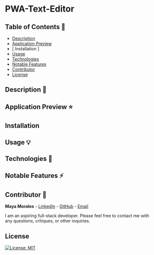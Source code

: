 # PWA-Text-Editor

## Table of Contents 📖

* [ Description ](#description-📝)
* [ Application Preview ](#application-preview-⭐)
* [ Installation ]
* [ Usage ](#usage-💡)
* [ Technologies ](#technologies-🔧)
* [ Notable Features ](#notable-features-⚡️)
* [ Contributor ](#contributor-🙌) 
* [ License ](#license)

## Description 📝

## Application Preview ⭐

## Installation

## Usage 💡

## Technologies 🔧

## Notable Features ⚡️

## Contributor 🙌

**Maya Morales** - [LinkedIn](https://www.linkedin.com/in/maya-morales-1191351bb/) - [GitHub](https://github.com/mayaimorales) - [Email](mayainomorales@gmail.com)

I am an aspiring full-stack developer. Please feel free to contact me with any questions, critiques, or other inquiries.

## License
[![License: MIT](https://img.shields.io/badge/License-MIT-yellow.svg)](https://opensource.org/licenses/MIT)